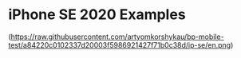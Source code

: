 ﻿# iPhone SE 2020 Examples
(https://raw.githubusercontent.com/artyomkorshykau/bp-mobile-test/a84220c0102337d20003f5986921427f71b0c38d/ip-se/en.png)
